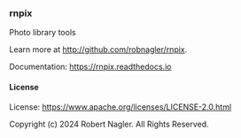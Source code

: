 ### rnpix

Photo library tools

Learn more at http://github.com/robnagler/rnpix.

Documentation: https://rnpix.readthedocs.io

#### License

License: https://www.apache.org/licenses/LICENSE-2.0.html

Copyright (c) 2024 Robert Nagler.  All Rights Reserved.
